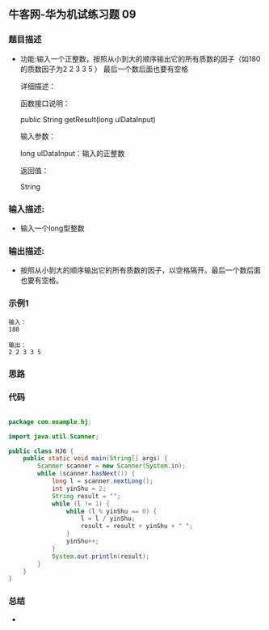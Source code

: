 ## 牛客网-华为机试练习题 09

### 题目描述

*   功能:输入一个正整数，按照从小到大的顺序输出它的所有质数的因子（如180的质数因子为2 2 3 3 5 ） 最后一个数后面也要有空格

    详细描述：

    函数接口说明：

    public String getResult(long ulDataInput)

    输入参数：

    long ulDataInput：输入的正整数

    返回值：

    String

### 输入描述:

+   输入一个long型整数

### 输出描述:

*   按照从小到大的顺序输出它的所有质数的因子，以空格隔开。最后一个数后面也要有空格。

### 示例1

```
输入：
180

输出：
2 2 3 3 5
```

### 思路
### 代码
```Java

package com.example.hj;

import java.util.Scanner;

public class HJ6 {
    public static void main(String[] args) {
        Scanner scanner = new Scanner(System.in);
        while (scanner.hasNext()) {
            long l = scanner.nextLong();
            int yinShu = 2;
            String result = "";
            while (l != 1) {
                while (l % yinShu == 0) {
                    l = l / yinShu;
                    result = result + yinShu + " ";
                }
                yinShu++;
            }
            System.out.println(result);
        }
    }
}


```
### 总结
*   
